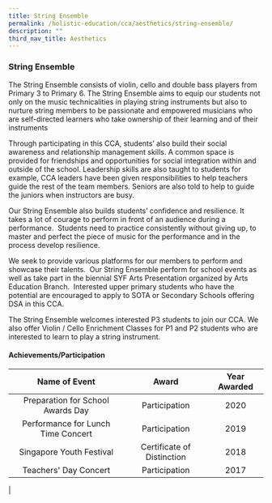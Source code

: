 ```yaml
---
title: String Ensemble
permalink: /holistic-education/cca/aesthetics/string-ensemble/
description: ""
third_nav_title: Aesthetics
---
```

### **String Ensemble**
The String Ensemble consists of violin, cello and double bass players from Primary 3 to Primary 6. The String Ensemble aims to equip our students not only on the music technicalities in playing string instruments but also to nurture string members to be passionate and empowered musicians who are self-directed learners who take ownership of their learning and of their instruments

Through participating in this CCA, students’ also build their social awareness and relationship management skills. A common space is provided for friendships and opportunities for social integration within and outside of the school. Leadership skills are also taught to students for example, CCA leaders have been given responsibilities to help teachers guide the rest of the team members. Seniors are also told to help to guide the juniors when instructors are busy.

Our String Ensemble also builds students’ confidence and resilience. It takes a lot of courage to perform in front of an audience during a performance.  Students need to practice consistently without giving up, to master and perfect the piece of music for the performance and in the process develop resilience.

We seek to provide various platforms for our members to perform and showcase their talents.  Our String Ensemble perform for school events as well as take part in the biennial SYF Arts Presentation organized by Arts Education Branch.  Interested upper primary students who have the potential are encouraged to apply to SOTA or Secondary Schools offering DSA in this CCA.   

The String Ensemble welcomes interested P3 students to join our CCA. We also offer Violin / Cello Enrichment Classes for P1 and P2 students who are interested to learn to play a string instrument.

#### **Achievements/Participation**

| Name of Event  | Award  | Year Awarded  |
|:---:|:---:|:---:|
|  Preparation for School Awards Day  |  Participation  | 2020  |
|  Performance for Lunch Time Concert  |  Participation  | 2019   |
|  Singapore Youth Festival	  |  Certificate of Distinction  | 2018  |
|  Teachers' Day Concert |  Participation | 2017 |
|


